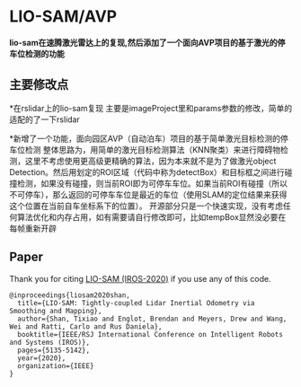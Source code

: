 # LIO-SAM/AVP

**lio-sam在速腾激光雷达上的复现,然后添加了一个面向AVP项目的基于激光的停车位检测的功能**

## 主要修改点
*在rslidar上的lio-sam复现
主要是imageProject里和params参数的修改，简单的适配的了一下rslidar

*新增了一个功能，面向园区AVP（自动泊车）项目的基于简单激光目标检测的停车位检测
整体思路为，用简单的激光目标检测算法（KNN聚类）来进行障碍物检测，这里不考虑使用更高级更精确的算法，因为本来就不是为了做激光object Detection。然后用划定的ROI区域（代码中称为detectBox）和目标框之间进行碰撞检测，如果没有碰撞，则当前ROI即为可停车车位。如果当前ROI有碰撞（所以不可停车），那么返回的可停车车位是最近的车位（使用SLAM的定位结果来获得这个位置在当前自车坐标系下的位置）。
开源部分只是一个快速实现，没有考虑任何算法优化和内存占用，如有需要请自行修改即可，比如tempBox显然没必要在每帧重新开辟



## Paper 

Thank you for citing [LIO-SAM (IROS-2020)](./config/doc/paper.pdf) if you use any of this code. 
```
@inproceedings{liosam2020shan,
  title={LIO-SAM: Tightly-coupled Lidar Inertial Odometry via Smoothing and Mapping},
  author={Shan, Tixiao and Englot, Brendan and Meyers, Drew and Wang, Wei and Ratti, Carlo and Rus Daniela},
  booktitle={IEEE/RSJ International Conference on Intelligent Robots and Systems (IROS)},
  pages={5135-5142},
  year={2020},
  organization={IEEE}
}
```

